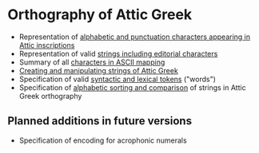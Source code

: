 # Orthography of Attic Greek



- Representation of <a concordion:run="concordion" href="AtticCharacters.html">alphabetic and punctuation characters appearing in Attic inscriptions</a>
- Representation of valid <a concordion:run="concordion" href="AtticString.html">strings including editorial characters</a>
- Summary of all <a concordion:run="concordion" href="AsciiSummary.html">characters in ASCII mapping</a>
- <a concordion:run="concordion" href="StringManipulation.html">Creating and manipulating strings of Attic Greek</a>
- Specification of valid <a concordion:run="concordion"  href="AtticWord.html">syntactic and lexical tokens</a> ("words")
- Specification of <a concordion:run="concordion"  href="AtticSort.html">alphabetic sorting and comparison</a> of strings in Attic Greek orthography


## Planned additions in future versions

- Specification of encoding for acrophonic numerals
